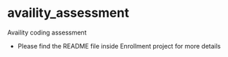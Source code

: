 # availity_assessment
Availity coding assessment

- Please find the README file inside Enrollment project for more details
